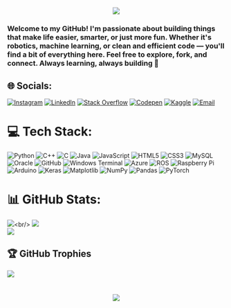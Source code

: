 <h1 align="center">
    <img src="https://readme-typing-svg.herokuapp.com/?font=Righteous&size=35&center=true&vCenter=true&width=500&height=70&duration=4000&lines=Hi+There!+👋;+I'm+Souri+Rishik!;" />
</h1>

<h3>Welcome to my GitHub! I'm passionate about building things that make life easier, smarter, or just more fun. Whether it's robotics, machine learning, or clean and efficient code — you'll find a bit of everything here.
Feel free to explore, fork, and connect. Always learning, always building 🚀</h3>


## 🌐 Socials:
[![Instagram](https://img.shields.io/badge/Instagram-%23E4405F.svg?logo=Instagram&logoColor=white)](https://instagram.com/souri.rishik) 
[![LinkedIn](https://img.shields.io/badge/LinkedIn-%230077B5.svg?logo=linkedin&logoColor=white)](https://linkedin.com/in/souri-rishik-02a188284) 
[![Stack Overflow](https://img.shields.io/badge/-Stackoverflow-FE7A16?logo=stack-overflow&logoColor=white)](https://stackoverflow.com/users/29990050) 
[![Codepen](https://img.shields.io/badge/Codepen-000000?logo=codepen&logoColor=white)](https://codepen.io/Souri-Rishik) 
[![Kaggle](https://img.shields.io/badge/Kaggle-20BEFF?logo=kaggle&logoColor=white)](https://www.kaggle.com/souririshik) 
[![Email](https://img.shields.io/badge/Email-D14836?logo=gmail&logoColor=white)](mailto:souri.rishik27@gmail.com) 

# 💻 Tech Stack:
![Python](https://img.shields.io/badge/python-3670A0?style=for-the-badge&logo=python&logoColor=ffdd54) 
![C++](https://img.shields.io/badge/c++-%2300599C.svg?style=for-the-badge&logo=c%2B%2B&logoColor=white) 
![C](https://img.shields.io/badge/c-%2300599C.svg?style=for-the-badge&logo=c&logoColor=white) 
![Java](https://img.shields.io/badge/java-%23ED8B00.svg?style=for-the-badge&logo=openjdk&logoColor=white) 
![JavaScript](https://img.shields.io/badge/javascript-%23323330.svg?style=for-the-badge&logo=javascript&logoColor=%23F7DF1E)
![HTML5](https://img.shields.io/badge/html5-%23E34F26.svg?style=for-the-badge&logo=html5&logoColor=white) 
![CSS3](https://img.shields.io/badge/css3-%231572B6.svg?style=for-the-badge&logo=css3&logoColor=white)
![MySQL](https://img.shields.io/badge/mysql-4479A1.svg?style=for-the-badge&logo=mysql&logoColor=white) 
![Oracle](https://img.shields.io/badge/Oracle-F80000?style=for-the-badge&logo=oracle&logoColor=white) 
![GitHub](https://img.shields.io/badge/github-%23121011.svg?style=for-the-badge&logo=github&logoColor=white) 
![Windows Terminal](https://img.shields.io/badge/Windows%20Terminal-%234D4D4D.svg?style=for-the-badge&logo=windows-terminal&logoColor=white) 
![Azure](https://img.shields.io/badge/azure-%230072C6.svg?style=for-the-badge&logo=microsoftazure&logoColor=white) 
![ROS](https://img.shields.io/badge/ros-%230A0FF9.svg?style=for-the-badge&logo=ros&logoColor=white)
![Raspberry Pi](https://img.shields.io/badge/-Raspberry_Pi-C51A4A?style=for-the-badge&logo=Raspberry-Pi) 
![Arduino](https://img.shields.io/badge/-Arduino-00979D?style=for-the-badge&logo=Arduino&logoColor=white)
![Keras](https://img.shields.io/badge/Keras-%23D00000.svg?style=for-the-badge&logo=Keras&logoColor=white) 
![Matplotlib](https://img.shields.io/badge/Matplotlib-%23ffffff.svg?style=for-the-badge&logo=Matplotlib&logoColor=black) 
![NumPy](https://img.shields.io/badge/numpy-%23013243.svg?style=for-the-badge&logo=numpy&logoColor=white) 
![Pandas](https://img.shields.io/badge/pandas-%23150458.svg?style=for-the-badge&logo=pandas&logoColor=white) 
![PyTorch](https://img.shields.io/badge/PyTorch-%23EE4C2C.svg?style=for-the-badge&logo=PyTorch&logoColor=white)

# 📊 GitHub Stats:
![](https://github-readme-stats.vercel.app/api?username=SouriRishik&show_icons=true&include_all_commits=true&theme=radical&border_color=000000%22%20media=%22(prefers-color-scheme:%20dark))<br/>
![](https://streak-stats.demolab.com/?user=SouriRishik&theme=radical&border=000)<br/>
![](https://github-readme-stats.vercel.app/api/top-langs/?username=SouriRishik&theme=radical&hide_border=false&include_all_commits=true&count_private=true&layout=compact)

## 🏆 GitHub Trophies
![](https://github-profile-trophy.vercel.app/?username=SouriRishik&theme=radical&no-frame=false&no-bg=false&margin-w=4)


<!-- Proudly created with GPRM ( https://gprm.itsvg.in ) -->
<h1 align="center">
    <img src="https://readme-typing-svg.herokuapp.com/?font=Righteous&size=35&center=true&vCenter=true&width=500&height=70&duration=4000&lines=Thanks+For+Visiting!;+Feel+Free+to+Reach+Out!;" />
</h1>
